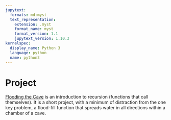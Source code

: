 ```yaml
---
jupytext:
  formats: md:myst
  text_representation:
    extension: .myst
    format_name: myst
    format_version: 1.1
    jupytext_version: 1.10.3
kernelspec:
  display_name: Python 3
  language: python
  name: python3
---
```

# Project

[Flooding the Cave](https://github.com/UO-CS210/flood-fill,Links)
is an introduction to recursion (functions that call themselves). It is
a short project, with a minimum of distraction from the one key problem,
a flood-fill function that spreads water in all directions within a
chamber of a cave. 

